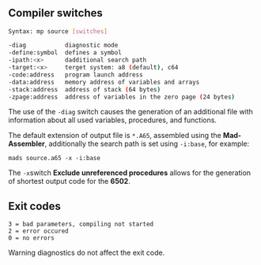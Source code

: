 #

## Compiler switches

```bash
Syntax: mp source [switches]

-diag           diagnostic mode
-define:symbol  defines a symbol
-ipath:<x>      dadditional search path
-target:<x>     terget system: a8 (default), c64
-code:address   program launch address
-data:address   memory address of variables and arrays
-stack:address  address of stack (64 bytes)
-zpage:address  address of variables in the zero page (24 bytes)
```

The use of the `-diag` switch causes the generation of an additional file with information about all used variables, procedures, and functions.

The default extension of output file is `*.A65`, assembled using the **Mad-Assembler**, additionally the search path is set using `-i:base`, for example:

    mads source.a65 -x -i:base

The `-x`switch **Exclude unreferenced procedures** allows for the generation of shortest output code for the **6502**.

## Exit codes

    3 = bad parameters, compiling not started
    2 = error occured
    0 = no errors

Warning diagnostics do not affect the exit code.
